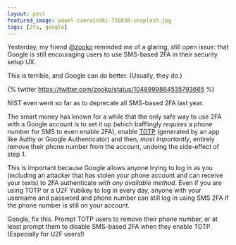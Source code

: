 ```yaml
---
layout: post
featured_image: pawel-czerwinski-710838-unsplash.jpg
tags: [2fa, google]
---
```


Yesterday, my friend [@zooko](https://twitter.com/zooko) reminded me of a
glaring, still open issue: that
Google is still encouraging users to use SMS-based 2FA in their security
setup UX.

This is terrible, and Google can do better. (Usually, they do.)

{% twitter https://twitter.com/zooko/status/1048999864535793665 %}

NIST even went so far as to deprecate all SMS-based 2FA last year.

The smart money has known for a while that the only safe way to use 2FA with
a Google account is to set it up (which bafflingly *requires* a phone number
for SMS to even enable 2FA), enable
[TOTP](https://en.wikipedia.org/wiki/Time-based_One-time_Password_algorithm)
(generated by an app like Authy or Google Authenticator) and then, *most
importantly*, entirely remove their phone number from the account, undoing
the side-effect of step 1.

This is important because Google allows anyone trying to log in as you
(including an attacker that has stolen your phone account and can receive
your texts) to 2FA authenticate *with any available method*.  Even if you
are using TOTP or a U2F Yubikey to log in every day, anyone with your username
and password and phone number can still log in using SMS 2FA if the phone
number is still on your account.

Google, fix this.  Prompt TOTP users to remove their phone number, or at
least prompt them to disable SMS-based 2FA when they enable TOTP.
(Especially for U2F users!)
